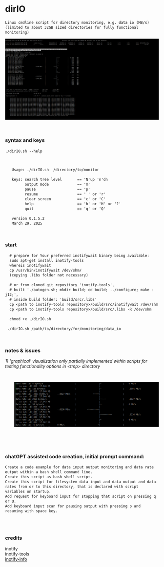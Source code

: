 
# dirIO

    Linux cmdline script for directory monitoring, e.g. data io (MB/s)
    (limited to about 32GB sized directories for fully functional monitoring)

![dirIO graphical output](https://github.com/gitthnx/dirIO_GPLv2/blob/main/tmp/dirIO_v0.1.5.2_2025-03-30.png)
<!-- p align="left"> https://github.com/gitthnx/dirIO_GPLv2/blob/main/tmp/Screenshot_dirIO_light_graphical.png -->   
<br>


### syntax and keys 

    ./dirIO.sh --help 
<br> 

       Usage: ./dirIO.sh  /directory/to/monitor
                                             
       keys: search tree level       == 'N'up 'n'dn        
             output mode             == 'm'        
             pause                   == 'p'        
             resume                  == ' ' or 'r' 
             clear screen            == 'c' or 'C' 
             help                    == 'h' or 'H' or '?'  
             quit                    == 'q' or 'Q' 
                                             
       version 0.1.5.2                          
       March 29, 2025                        
                    
<br>


### start
      # prepare for Your preferred inotifywait binary being available:
      sudo apt-get install inotify-tools
      whereis inotifywait
      cp /usr/bin/inotifywait /dev/shm/
      (copying .libs folder not necessary)

      # or from cloned git repository 'inotify-tools', 
      # built './autogen.sh; mkdir build; cd build; ../configure; make -j12;', 
      # inside build folder: 'build/src/.libs'
      cp <path to inotify-tools repository>/build/src/inotifywait /dev/shm
      cp <path to inotify-tools repository>/build/src/.libs -R /dev/shm 

      chmod +x ./dirIO.sh
    
     ./dirIO.sh /path/to/directory/for/monitoring/data_io
<br>


### notes & issues
*1) 'graphical' visualization only partially implemented within scripts for testing functionality options in \<tmp\> directory*
    
<!-- pre><p align="left"><a href="https://github.com/gitthnx/dirIO_GPLv2"><img width="500" src="https://github.com/gitthnx/dirIO_GPLv2/blob/main/tmp/Screenshot_dirIO_light_graphical.png" /></a></p></pre -->

<pre><!-- --><img src="https://github.com/gitthnx/dirIO_GPLv2/blob/main/tmp/Screenshot_dirIO_light_graphical.png" width="500" style="margin:30px" style="padding:30px;" ></pre>

<!-- *2) experimental implementation into C source code in \<tmp_C\> directory  
    partly done by LLM_chat automated source code conversion from shell to C source code* -->

<!-- div id="div1" name="div1" style="position:relative; top:10; left:50;" position="absolute" top="0" left="50" ><img width="500" src="https://github.com/gitthnx/dirIO_GPLv2/blob/main/tmp/Screenshot_dirIO_light_graphical.png"></div -->

<!-- *prev2) <noscript>from \<noscript\> tag: gitREADME.md does not support JavaScript</noscript>* -->

<!-- prev3) update local repository with changes:
        git config core.fileMode true
        git pull origin main
        alternative procedure:
        git stash push --include-untracked
        git stash drop
        or:
        git reset --hard
        git pull
-->
<br>

  
### chatGPT assisted code creation, initial prompt command:
    Create a code example for data input output monitoring and data rate output within a bash shell command line. 
    Create this script as bash shell script. 
    Create this script for filesystem data input and data output and data rates from or to this directory, that is declared with script variables on startup. 
    Add request for keyboard input for stopping that script on pressing q or Q. 
    Add keyboard input scan for pausing output with pressing p and resuming with space key.
<br><br>

### credits
  inotify   
  [inotify-tools](https://github.com/inotify-tools/inotify-tools)  
  [inotify-info](https://github.com/mikesart/inotify-info)


